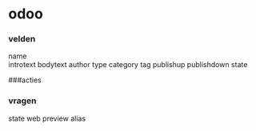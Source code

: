 # odoo

### velden
name\
introtext
bodytext
author
type
category
tag
publishup
publishdown
state

###acties






### vragen

state
web preview
alias



